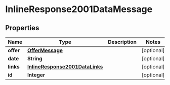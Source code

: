 # InlineResponse2001DataMessage

## Properties
Name | Type | Description | Notes
------------ | ------------- | ------------- | -------------
**offer** | [**OfferMessage**](OfferMessage.md) |  |  [optional]
**date** | **String** |  |  [optional]
**links** | [**InlineResponse2001DataLinks**](InlineResponse2001DataLinks.md) |  |  [optional]
**id** | **Integer** |  |  [optional]
